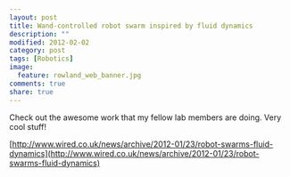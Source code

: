 ```yaml
---
layout: post
title: Wand-controlled robot swarm inspired by fluid dynamics
description: ""
modified: 2012-02-02
category: post
tags: [Robotics]
image:
  feature: rowland_web_banner.jpg
comments: true
share: true
---
```


Check out the awesome work that my fellow lab members are doing. Very cool stuff!

[http://www.wired.co.uk/news/archive/2012-01/23/robot-swarms-fluid-dynamics](http://www.wired.co.uk/news/archive/2012-01/23/robot-swarms-fluid-dynamics)
